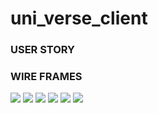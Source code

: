 # uni_verse_client
### USER STORY




### WIRE FRAMES

![](Images/IMG-0706.jpg)
![](Images/IMG-0705.jpg)
![](Images/IMG-0704.jpg)
![](Images/IMG-0708.jpg)
![](Images/IMG-0710.jpg)
![](Images/IMG-0711.jpg)

